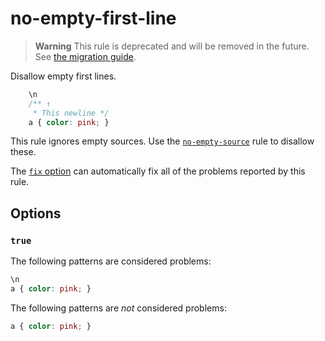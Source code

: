 # no-empty-first-line

> **Warning** This rule is deprecated and will be removed in the future. See [the migration guide](https://github.com/stylelint/stylelint/tree/15.10.1/docsmigration-guideto-15.md).

Disallow empty first lines.

<!-- prettier-ignore -->
```css
    \n
    /** ↑
     * This newline */
    a { color: pink; }
```

This rule ignores empty sources. Use the [`no-empty-source`](https://github.com/stylelint/stylelint/tree/15.10.1/librulesno-empty-sourceREADME.md) rule to disallow these.

The [`fix` option](https://github.com/stylelint/stylelint/tree/15.10.1/docsuser-guideoptions.md#fix) can automatically fix all of the problems reported by this rule.

## Options

### `true`

The following patterns are considered problems:

<!-- prettier-ignore -->
```css
\n
a { color: pink; }
```

The following patterns are _not_ considered problems:

<!-- prettier-ignore -->
```css
a { color: pink; }
```
